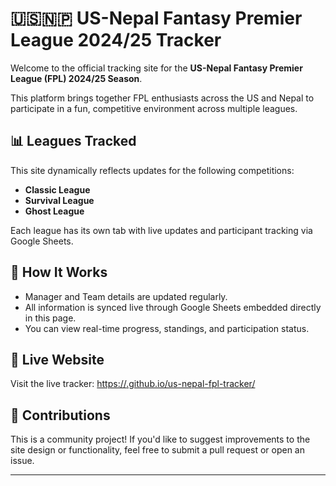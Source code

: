 # 🇺🇸🇳🇵 US-Nepal Fantasy Premier League 2024/25 Tracker

Welcome to the official tracking site for the **US-Nepal Fantasy Premier League (FPL) 2024/25 Season**.

This platform brings together FPL enthusiasts across the US and Nepal to participate in a fun, competitive environment across multiple leagues.

## 📊 Leagues Tracked

This site dynamically reflects updates for the following competitions:

- **Classic League**
- **Survival League**
- **Ghost League**

Each league has its own tab with live updates and participant tracking via Google Sheets.

## 🧩 How It Works

- Manager and Team details are updated regularly.
- All information is synced live through Google Sheets embedded directly in this page.
- You can view real-time progress, standings, and participation status.

## 🔗 Live Website

Visit the live tracker: [https://<your-username>.github.io/us-nepal-fpl-tracker/](https://anuppaudel1.github.io/us-nepal-fpl-tracker/)

## 📣 Contributions

This is a community project! If you'd like to suggest improvements to the site design or functionality, feel free to submit a pull request or open an issue.

---
